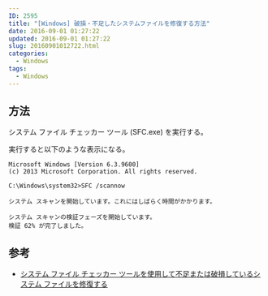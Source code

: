 ```yaml
---
ID: 2595
title: "[Windows] 破損・不足したシステムファイルを修復する方法"
date: 2016-09-01 01:27:22
updated: 2016-09-01 01:27:22
slug: 20160901012722.html
categories:
  - Windows
tags:
  - Windows
---
```


<!--more-->

## 方法

システム ファイル チェッカー ツール (SFC.exe) を実行する。

実行すると以下のような表示になる。

```
Microsoft Windows [Version 6.3.9600]
(c) 2013 Microsoft Corporation. All rights reserved.

C:\Windows\system32>SFC /scannow

システム スキャンを開始しています。これにはしばらく時間がかかります。

システム スキャンの検証フェーズを開始しています。
検証 62% が完了しました。
```

## 参考

- <a href="https://support.microsoft.com/ja-jp/kb/929833">システム ファイル チェッカー ツールを使用して不足または破損しているシステム ファイルを修復する</a>
